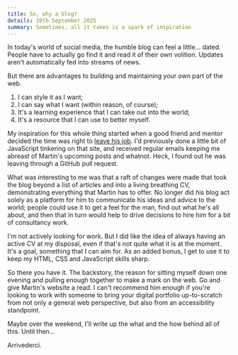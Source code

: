```yaml
---
title: So, why a blog?
details: 19th September 2025
summary: Sometimes, all it takes is a spark of inspiration
---
```


In today's world of social media, the humble blog can feel a little...
dated. People have to actually go find it and read it of their own
volition. Updates aren't automatically fed into streams of news.

But there are advantages to building and maintaining your own part
of the web.

1. I can style it as I want;
2. I can say what I want (within reason, of course);
3. It's a learning experience that I can take out into the world;
4. It's a resource that I can use to better myself.

My inspiration for this whole thing started when a good friend and
mentor decided the time was right to <a href="https://www.tempertemper.net/blog/everything-has-its-time" target="_blank">leave
his job</a>. I'd previously done a little bit of JavaScript tinkering
on that site, and received regular emails keeping me abreast of
Martin's upcoming posts and whatnot. Heck, I found out he was leaving
through a GitHub pull request.

What was interesting to me was that a raft of changes were made that
took the blog beyond a list of articles and into a living breathing CV,
demonstrating everything that Martin has to offer. No longer did his
blog act solely as a platform for him to communicate his ideas and
advice to the world; people could use it to get a feel for the man,
find out what he's all about, and then that in turn would help to
drive decisions to hire him for a bit of consultancy work.

I'm not actively looking for work. But I did like the idea of always
having an active CV at my disposal, even if that's not quite what it
is at the moment. It's a goal, something that I can aim for. As an added
bonus, I get to use it to keep my HTML, CSS and JavaScript skills sharp.

So there you have it. The backstory, the reason for sitting myself
down one evening and pulling enough together to make a mark on the
web. Go and give Martin's website a read. I can't recommend him
enough if you're looking to work with someone to bring your digital
portfolio up-to-scratch from not only a general web perspective, but
also from an accessibility standpoint.

Maybe over the weekend, I'll write up the what and the how behind
all of this. Until then...

Arrivederci.
